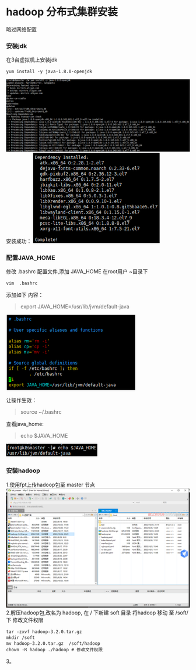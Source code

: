 # hadoop 分布式集群安装

略过网络配置
### 安装jdk
在3台虚拟机上安装jdk

```
yum install -y java-1.8.0-openjdk
```
![输入图片说明](https://raw.githubusercontent.com/dfdbb/MyMakdownPhoto/master/2022/objMw5ayGINvnmwM.png)
安装成功：
![输入图片说明](https://raw.githubusercontent.com/dfdbb/MyMakdownPhoto/master/2022/fjoH6RuvFfseUo9c.png)

### 配置JAVA_HOME
修改 .bashrc 配置文件,添加 JAVA_HOME 
在root用户 ~目录下
```shell
vim  .bashrc
```
添加如下 内容：
> export JAVA_HOME=/usr/lib/jvm/default-java

![输入图片说明](https://raw.githubusercontent.com/dfdbb/MyMakdownPhoto/master/2022/gwZF0dpKoVeMQVTu.png)

让操作生效：
>  source ~/.bashrc

查看java_home:
>  echo $JAVA_HOME

![输入图片说明](https://raw.githubusercontent.com/dfdbb/MyMakdownPhoto/master/2022/sSDcpD8iXoQEzqz5.png)


### 安装hadoop
1.使用fpt上传hadoop包至  master 节点
![输入图片说明](https://raw.githubusercontent.com/dfdbb/MyMakdownPhoto/master/2022/GzAB4nIpOFN3iE6p.png)2.解压hadoop包,改名为 hadoop, 在 /  下新建 soft 目录 将hadoop 移动 至 /soft/下 修改文件权限
```shell
tar -zxvf hadoop-3.2.0.tar.gz
mkdir /soft
mv hadoop-3.2.0.tar.gz  /soft/hadoop
chown -R hadoop ./hadoop # 修改文件权限
```

3。






<!--stackedit_data:
eyJoaXN0b3J5IjpbMTA1NTc5MDU1Miw0NTI5NTE0MDksMTE1MD
EzMDgxNSwxNjExMzQ3MDM3LC0yMDg4NzQ2NjEyLDE0NTIyOTYy
OTFdfQ==
-->